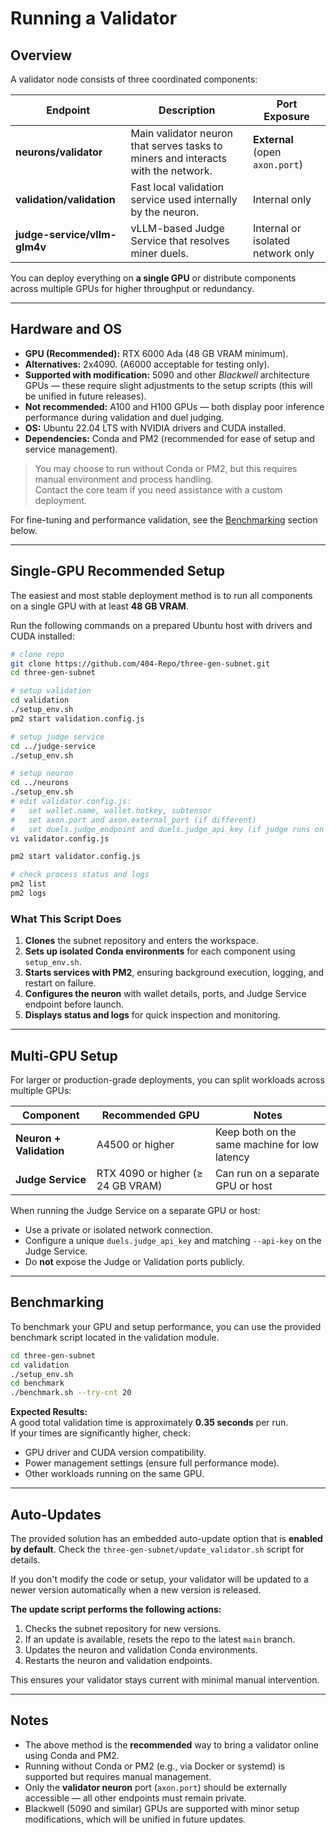 # Running a Validator

## Overview

A validator node consists of three coordinated components:

| Endpoint | Description | Port Exposure |
|-----------|--------------|----------------|
| **neurons/validator** | Main validator neuron that serves tasks to miners and interacts with the network. | **External** (open `axon.port`) |
| **validation/validation** | Fast local validation service used internally by the neuron. | Internal only |
| **judge-service/vllm-glm4v** | vLLM-based Judge Service that resolves miner duels. | Internal or isolated network only |

You can deploy everything on **a single GPU** or distribute components across multiple GPUs for higher throughput or redundancy.

---

## Hardware and OS

- **GPU (Recommended):** RTX 6000 Ada (48 GB VRAM minimum).  
- **Alternatives:** 2x4090. (A6000 acceptable for testing only).  
- **Supported with modification:** 5090 and other *Blackwell* architecture GPUs — these require slight adjustments to the setup scripts (this will be unified in future releases).  
- **Not recommended:** A100 and H100 GPUs — both display poor inference performance during validation and duel judging.  
- **OS:** Ubuntu 22.04 LTS with NVIDIA drivers and CUDA installed.  
- **Dependencies:** Conda and PM2 (recommended for ease of setup and service management).

> You may choose to run without Conda or PM2, but this requires manual environment and process handling.  
> Contact the core team if you need assistance with a custom deployment.

For fine-tuning and performance validation, see the [Benchmarking](#benchmarking) section below.

---

## Single-GPU Recommended Setup

The easiest and most stable deployment method is to run all components on a single GPU with at least **48 GB VRAM**.

Run the following commands on a prepared Ubuntu host with drivers and CUDA installed:

```bash
# clone repo
git clone https://github.com/404-Repo/three-gen-subnet.git
cd three-gen-subnet

# setup validation
cd validation
./setup_env.sh
pm2 start validation.config.js

# setup judge service
cd ../judge-service
./setup_env.sh

# setup neuron
cd ../neurons
./setup_env.sh
# edit validator.config.js:
#   set wallet.name, wallet.hotkey, subtensor
#   set axon.port and axon.external_port (if different)
#   set duels.judge_endpoint and duels.judge_api_key (if judge runs on another GPU)
vi validator.config.js

pm2 start validator.config.js

# check process status and logs
pm2 list
pm2 logs
```

### What This Script Does
1. **Clones** the subnet repository and enters the workspace.  
2. **Sets up isolated Conda environments** for each component using `setup_env.sh`.  
3. **Starts services with PM2**, ensuring background execution, logging, and restart on failure.  
4. **Configures the neuron** with wallet details, ports, and Judge Service endpoint before launch.  
5. **Displays status and logs** for quick inspection and monitoring.

---

## Multi-GPU Setup

For larger or production-grade deployments, you can split workloads across multiple GPUs:

| Component | Recommended GPU | Notes |
|------------|------------------|-------|
| **Neuron + Validation** | A4500 or higher | Keep both on the same machine for low latency |
| **Judge Service** | RTX 4090 or higher (≥ 24 GB VRAM) | Can run on a separate GPU or host |

When running the Judge Service on a separate GPU or host:
- Use a private or isolated network connection.  
- Configure a unique `duels.judge_api_key` and matching `--api-key` on the Judge Service.  
- Do **not** expose the Judge or Validation ports publicly.

---

## Benchmarking

To benchmark your GPU and setup performance, you can use the provided benchmark script located in the validation module.

```bash
cd three-gen-subnet
cd validation
./setup_env.sh
cd benchmark
./benchmark.sh --try-cnt 20
```

**Expected Results:**  
A good total validation time is approximately **0.35 seconds** per run.  
If your times are significantly higher, check:
- GPU driver and CUDA version compatibility.  
- Power management settings (ensure full performance mode).  
- Other workloads running on the same GPU. 

---

## Auto-Updates

The provided solution has an embedded auto-update option that is **enabled by default**. Check the `three-gen-subnet/update_validator.sh` script for details.

If you don't modify the code or setup, your validator will be updated to a newer version automatically when a new version is released.

**The update script performs the following actions:**
1. Checks the subnet repository for new versions.  
2. If an update is available, resets the repo to the latest `main` branch.  
3. Updates the neuron and validation Conda environments.  
4. Restarts the neuron and validation endpoints.  

This ensures your validator stays current with minimal manual intervention.

---

## Notes

- The above method is the **recommended** way to bring a validator online using Conda and PM2.  
- Running without Conda or PM2 (e.g., via Docker or systemd) is supported but requires manual management.  
- Only the **validator neuron** port (`axon.port`) should be externally accessible — all other endpoints must remain private.  
- Blackwell (5090 and similar) GPUs are supported with minor setup modifications, which will be unified in future updates.  
